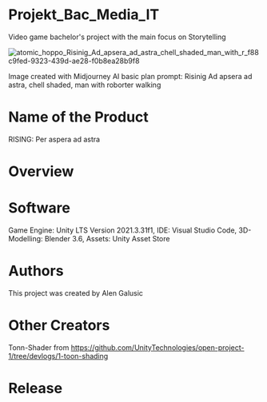 # Projekt_Bac_Media_IT
Video game bachelor's project with the main focus on Storytelling


![atomic_hoppo_Risinig_Ad_apsera_ad_astra_chell_shaded_man_with_r_f88c9fed-9323-439d-ae28-f0b8ea28b9f8](https://media.github.fh-kaernten.at/user/425/files/9201dddd-72d7-4c06-994e-90877f0e2cdd)

Image created with Midjourney AI basic plan prompt:  Risinig Ad apsera ad astra, chell shaded, man with roborter walking

# Name of the Product
RISING: Per aspera ad astra

# Overview

# Software
Game Engine: Unity LTS Version 2021.3.31f1, IDE: Visual Studio Code, 3D-Modelling: Blender 3.6, Assets: Unity Asset Store

# Authors
This project was created by Alen Galusic

# Other Creators
Tonn-Shader from https://github.com/UnityTechnologies/open-project-1/tree/devlogs/1-toon-shading

# Release
